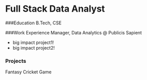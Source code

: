 # Full Stack Data Analyst

###Education
B.Tech, CSE

###Work Experience
Manager, Data Analytics @ Publicis Sapient
- big impact project1!
- big impact project2!

### Projects
Fantasy Cricket Game
